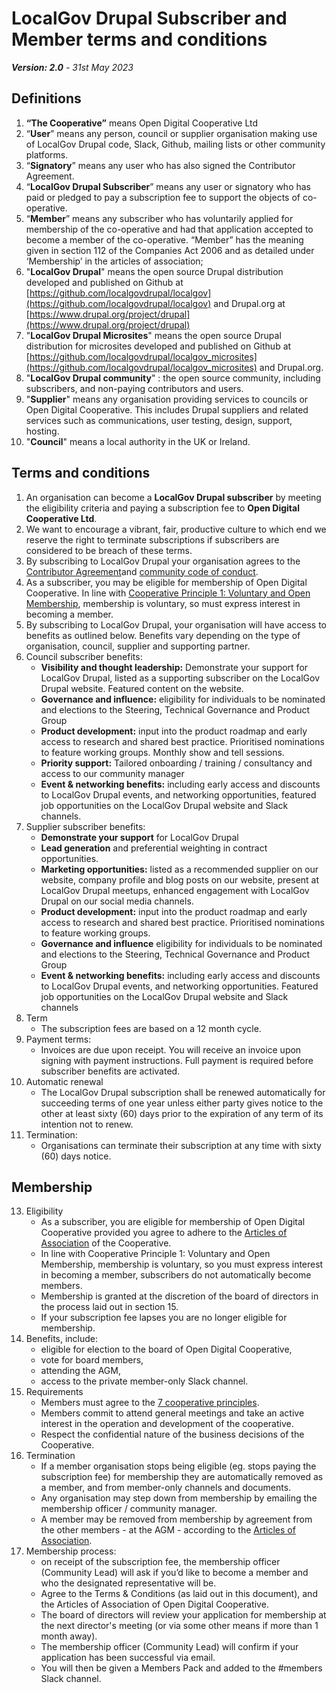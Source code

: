 # LocalGov Drupal Subscriber and Member terms and conditions

_**Version: 2.0** - 31st May 2023_

## Definitions

1. **“The Cooperative”** means Open Digital Cooperative Ltd
2. “**User**” means any person, council or supplier organisation making use of LocalGov Drupal code, Slack, Github, mailing lists or other community platforms. 
3. “**Signatory**” means any user who has also signed the Contributor Agreement. 
4. “**LocalGov Drupal Subscriber**” means any user or signatory who has paid or pledged to pay a subscription fee to support the objects of co-operative.
5. “**Member**” means any subscriber who has voluntarily applied for membership of the co-operative and had that application accepted to become a member of the co-operative. “Member” has the meaning given in section 112 of the Companies Act 2006 and as detailed under ‘Membership’ in the articles of association;
6. "**LocalGov Drupal**" means the open source Drupal distribution developed and published on Github at [https://github.com/localgovdrupal/localgov](https://github.com/localgovdrupal/localgov) and Drupal.org at [https://www.drupal.org/project/drupal](https://www.drupal.org/project/drupal) 
7. "**LocalGov Drupal Microsites**" means the open source Drupal distribution for microsites developed and published on Github at [https://github.com/localgovdrupal/localgov_microsites](https://github.com/localgovdrupal/localgov_microsites) and Drupal.org.    
8. "**LocalGov Drupal community**" : the open source community, including subscribers, and non-paying contributors and users.
10. "**Supplier**" means any organisation providing services to councils or Open Digital Cooperative. This includes Drupal suppliers and related services such as communications, user testing, design, support, hosting. 
11. "**Council**" means a local authority in the UK or Ireland. 


## Terms and conditions

1. An organisation can become a **LocalGov Drupal subscriber** by meeting the eligibility criteria and paying a subscription fee to **Open Digital Cooperative Ltd**.
2. We want to encourage a vibrant, fair, productive culture to which end we reserve the right to terminate subscriptions if subscribers are considered to be breach of these terms.
3. By subscribing to LocalGov Drupal your organisation agrees to the [Contributor Agreement](https://localgovdrupal.org/councils/contributor-agreement)and [community code of conduct](https://localgovdrupal.org/resources/code-conduct).
5. As a subscriber, you may be eligible for membership of Open Digital Cooperative. In line with [Cooperative Principle 1: Voluntary and Open Membership](https://www.ica.coop/en/cooperatives/cooperative-identity), membership is voluntary, so must express interest in becoming a member. 
6. By subscribing to LocalGov Drupal, your organisation will have access to benefits as outlined below. Benefits vary depending on the type of organisation, council, supplier and supporting partner. 
7. Council subscriber benefits:
    - **Visibility and thought leadership:** Demonstrate your support for LocalGov Drupal, listed as a supporting subscriber on the LocalGov Drupal website. Featured content on the website.
    - **Governance and influence:** eligibility for individuals to be nominated and elections to the Steering, Technical Governance and Product Group
    - **Product development:** input into the product roadmap and early access to research and shared best practice. Prioritised nominations to feature working groups. Monthly show and tell sessions.
    - **Priority support:** Tailored onboarding / training / consultancy and access to our community manager
    - **Event & networking benefits:** including early access and discounts to LocalGov Drupal events, and networking opportunities, featured job opportunities on the LocalGov Drupal website and Slack channels.
8. Supplier subscriber benefits: 
    - **Demonstrate your support** for LocalGov Drupal
    - **Lead generation** and preferential weighting in contract opportunities.
    - **Marketing opportunities:** listed as a recommended supplier on our website, company profile and blog posts on our website, present at LocalGov Drupal meetups, enhanced engagement with LocalGov Drupal on our social media channels.   
    - **Product development:** input into the product roadmap and early access to research and shared best practice. Prioritised nominations to feature working groups.
    - **Governance and influence** eligibility for individuals to be nominated and elections to the Steering, Technical Governance and Product Group
    - **Event & networking benefits:** including early access and discounts to LocalGov Drupal events, and networking opportunities. Featured job opportunities on the LocalGov Drupal website and Slack channels
9. Term
    -  The subscription fees are based on a 12 month cycle. 
10. Payment terms: 
    - Invoices are due upon receipt. You will receive an invoice upon signing with payment instructions. Full payment is required before subscriber benefits are activated.
11. Automatic renewal
    - The LocalGov Drupal subscription shall be renewed automatically for succeeding terms of one year unless either party gives notice to the other at least sixty (60) days prior to the expiration of any term of its intention not to renew.
12. Termination: 
    - Organisations can terminate their subscription at any time with sixty (60) days notice. 

## Membership

13. Eligibility
      - As a subscriber, you are eligible for membership of Open Digital Cooperative provided you agree to adhere to the [Articles of Association](https://docs.google.com/document/d/19e3FSNjxPwe-ZCIvZCQjpYa_SwOzg1dB/edit) of the Cooperative.
      - In line with Cooperative Principle 1: Voluntary and Open Membership, membership is voluntary, so you must express interest in becoming a member, subscribers do not automatically become members.
      - Membership is granted at the discretion of the board of directors in the process laid out in section 15.
      - If your subscription fee lapses you are no longer eligible for membership.
14. Benefits, include:
      - eligible for election to the board of Open Digital Cooperative,
      - vote for board members,
      - attending the AGM,
      - access to the private member-only Slack channel.
15. Requirements
      - Members must agree to the [7 cooperative principles](https://www.ica.coop/en/cooperatives/cooperative-identity/).
      - Members commit to attend general meetings and take an active interest in the operation and development of the cooperative.
      - Respect the confidential nature of the business decisions of the Cooperative.
16. Termination
      - If a member organisation stops being eligible (eg. stops paying the subscription fee) for membership they are automatically removed as a member, and from member-only channels and documents. 
      - Any organisation may step down from membership by emailing the membership officer / community manager. 
      - A member may be removed from membership by agreement from the other members - at the AGM - according to the [Articles of Association](https://docs.google.com/document/d/19e3FSNjxPwe-ZCIvZCQjpYa_SwOzg1dB/edit).
17. Membership process: 
      - on receipt of the subscription fee, the membership officer (Community Lead) will ask if you’d like to become a member and who the designated representative will be.
      - Agree to the Terms & Conditions (as laid out in this document), and the Articles of Association of Open Digital Cooperative.
      - The board of directors will review your application for membership at the next director's meeting (or via some other means if more than 1 month away).
      - The membership officer (Community Lead) will confirm if your application has been successful via email.
      - You will then be given a Members Pack and added to the #members Slack channel.



